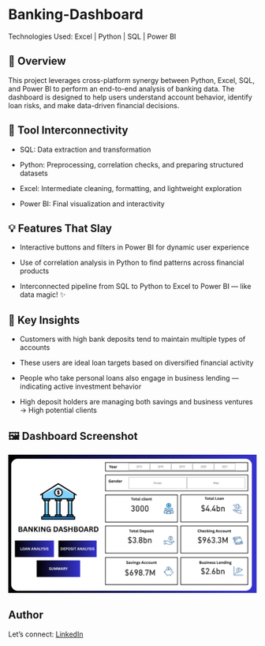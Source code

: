 # Banking-Dashboard

Technologies Used: Excel | Python | SQL | Power BI

## 📁 Overview

This project leverages cross-platform synergy between Python, Excel, SQL, and Power BI to perform an end-to-end analysis of banking data. The dashboard is designed to help users understand account behavior, identify loan risks, and make data-driven financial decisions.

## 🔄 Tool Interconnectivity

- SQL: Data extraction and transformation

- Python: Preprocessing, correlation checks, and preparing structured datasets

- Excel: Intermediate cleaning, formatting, and lightweight exploration

- Power BI: Final visualization and interactivity

## 💡 Features That Slay

- Interactive buttons and filters in Power BI for dynamic user experience

- Use of correlation analysis in Python to find patterns across financial products

- Interconnected pipeline from SQL to Python to Excel to Power BI — like data magic! ✨

## 🧠 Key Insights

- Customers with high bank deposits tend to maintain multiple types of accounts

- These users are ideal loan targets based on diversified financial activity

- People who take personal loans also engage in business lending — indicating active investment behavior

- High deposit holders are managing both savings and business ventures → High potential clients

## 🖼️ Dashboard Screenshot

![Dashboard Preview](https://github.com/kuhu01/Banking-Dashboard/blob/main/Screenshot.png)
  

## Author
Let’s connect: [LinkedIn](https://www.linkedin.com/in/kuheli-sen123/)
